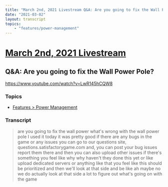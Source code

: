 ```yaml
---
title: "March 2nd, 2021 Livestream Q&A: Are you going to fix the Wall Power Pole?"
date: "2021-03-02"
layout: transcript
topics:
    - "features/power-management"
---
```

# [March 2nd, 2021 Livestream](../2021-03-02.md)
## Q&A: Are you going to fix the Wall Power Pole?
https://www.youtube.com/watch?v=LwR145hCQW8

### Topics
* [Features > Power Management](../topics/features/power-management.md)

### Transcript

> are you going to fix the wall power what's wrong with the wall power pole I used it today it was pretty good if there are any bugs in the game or any issues you can go to our questions site, questions.satisfactorygame.com and, you can post your bug issues report them there and then you can also upload other issues if there's something you feel like why why haven't they done this yet or like upload dedicated servers or anything like that you feel like this should be prioritized and then we'll look at that side and be like ah maybe no we do actually look at that side a lot to figure out what's going on with the game
